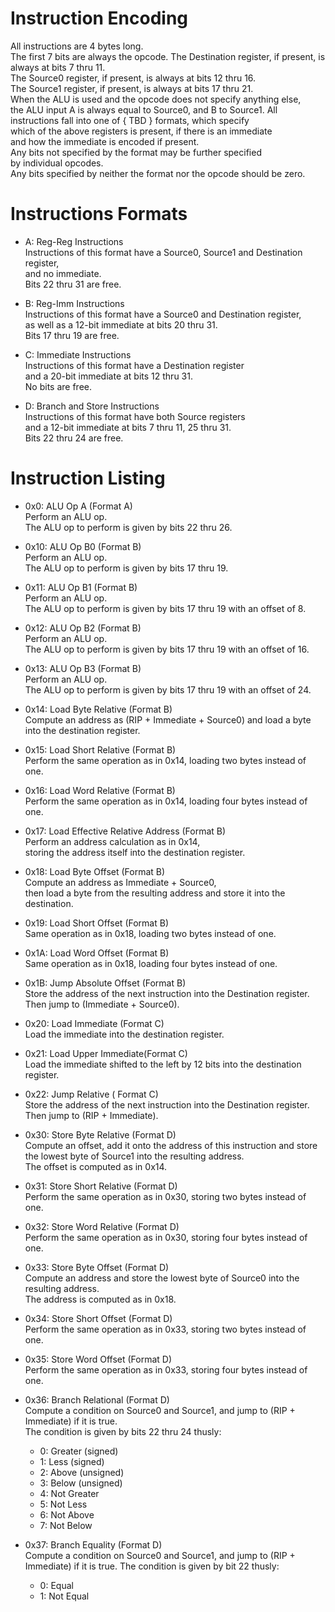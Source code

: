 # Instruction Encoding
All instructions are 4 bytes long.  
The first 7 bits are always the opcode.
The Destination register, if present, is always at bits 7 thru 11.  
The Source0 register, if present, is always at bits 12 thru 16.  
The Source1 register, if present, is always at bits 17 thru 21.  
When the ALU is used and the opcode does not specify anything else,  
the ALU input A is always equal to Source0, and B to Source1.
All instructions fall into one of { TBD } formats, which specify  
which of the above registers is present, if there is an immediate  
and how the immediate is encoded if present.  
Any bits not specified by the format may be further specified  
by individual opcodes.  
Any bits specified by neither the format nor the opcode should be zero.


# Instructions Formats
- A: Reg-Reg Instructions  
    Instructions of this format have a Source0, Source1 and Destination register,  
    and no immediate.  
    Bits 22 thru 31 are free.

- B: Reg-Imm Instructions  
    Instructions of this format have a Source0 and Destination register,  
    as well as a 12-bit immediate at bits 20 thru 31.  
    Bits 17 thru 19 are free.

- C: Immediate Instructions  
    Instructions of this format have a Destination register  
    and a 20-bit immediate at bits 12 thru 31.  
    No bits are free.

- D: Branch and Store Instructions  
    Instructions of this format have both Source registers  
    and a 12-bit immediate at bits 7 thru 11, 25 thru 31.  
    Bits 22 thru 24 are free.

# Instruction Listing
- 0x0: ALU Op A (Format A)  
    Perform an ALU op.  
    The ALU op to perform is given by bits 22 thru 26.

- 0x10: ALU Op B0 (Format B)  
    Perform an ALU op.  
    The ALU op to perform is given by bits 17 thru 19.

- 0x11: ALU Op B1 (Format B)  
    Perform an ALU op.  
    The ALU op to perform is given by bits 17 thru 19 with an offset of 8.

- 0x12: ALU Op B2 (Format B)  
    Perform an ALU op.  
    The ALU op to perform is given by bits 17 thru 19 with an offset of 16.

- 0x13: ALU Op B3 (Format B)  
    Perform an ALU op.  
    The ALU op to perform is given by bits 17 thru 19 with an offset of 24.

- 0x14: Load Byte Relative (Format B)  
    Compute an address as (RIP + Immediate + Source0)
    and load a byte into the destination register.  

- 0x15: Load Short Relative (Format B)  
    Perform the same operation as in 0x14, loading two bytes instead of one.

- 0x16: Load Word Relative (Format B)  
    Perform the same operation as in 0x14, loading four bytes instead of one.

- 0x17: Load Effective Relative Address (Format B)  
    Perform an address calculation as in 0x14,  
    storing the address itself into the destination register.

- 0x18: Load Byte Offset (Format B)  
    Compute an address as Immediate + Source0,  
    then load a byte from the resulting address and store it into the destination.

- 0x19: Load Short Offset (Format B)  
    Same operation as in 0x18, loading two bytes instead of one.

- 0x1A: Load Word Offset (Format B)  
    Same operation as in 0x18, loading four bytes instead of one.

- 0x1B: Jump Absolute Offset (Format B)  
    Store the address of the next instruction into the Destination register.  
    Then jump to (Immediate + Source0).


- 0x20: Load Immediate (Format C)  
    Load the immediate into the destination register.

- 0x21: Load Upper Immediate(Format C)  
    Load the immediate shifted to the left by 12 bits into the destination register.

- 0x22: Jump Relative ( Format C)  
    Store the address of the next instruction into the Destination register.  
    Then jump to (RIP + Immediate).

- 0x30: Store Byte Relative (Format D)  
    Compute an offset, add it onto the address of this instruction
    and store the lowest byte of Source1 into the resulting address.  
    The offset is computed as in 0x14.

- 0x31: Store Short Relative (Format D)  
    Perform the same operation as in 0x30, storing two bytes instead of one.

- 0x32: Store Word Relative (Format D)  
    Perform the same operation as in 0x30, storing four bytes instead of one.


- 0x33: Store Byte Offset (Format D)  
    Compute an address and store the lowest byte of Source0 into the resulting address.  
    The address is computed as in 0x18.

- 0x34: Store Short Offset (Format D)  
    Perform the same operation as in 0x33, storing two bytes instead of one.

- 0x35: Store Word Offset (Format D)  
    Perform the same operation as in 0x33, storing four bytes instead of one.


- 0x36: Branch Relational (Format D)  
    Compute a condition on Source0 and Source1, and jump to (RIP + Immediate) if it is true.  
    The condition is given by bits 22 thru 24 thusly:
    * 0: Greater (signed)
    * 1: Less (signed)
    * 2: Above (unsigned)
    * 3: Below (unsigned)
    * 4: Not Greater
    * 5: Not Less
    * 6: Not Above
    * 7: Not Below

- 0x37: Branch Equality (Format D)  
    Compute a condition on Source0 and Source1, and jump to (RIP + Immediate) if it is true.
    The condition is given by bit 22 thusly:
    * 0: Equal
    * 1: Not Equal
